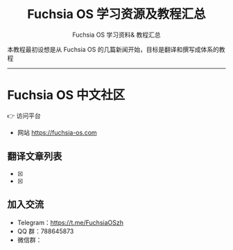 
<h1 align="center"> Fuchsia OS 学习资源及教程汇总</h1>
<p align="center">Fuchsia OS 学习资料&amp; 教程汇总 </p>

本教程最初设想是从 Fuchsia OS 的几篇新闻开始，目标是翻译和撰写成体系的教程

----

Fuchsia OS 中文社区
===================

:point_right: 访问平台

- 网站 https://fuchsia-os.com

## 翻译文章列表

* [x] 
* [x] 


## 加入交流

- Telegram：https://t.me/FuchsiaOSzh
- QQ 群：788645873
- 微信群：


